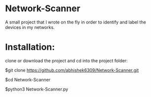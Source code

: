 # Network-Scanner
A small project that I wrote on the fly in order to identify and label the devices in my networks.

# Installation:

clone or download the project and cd into the project folder:

$git clone https://github.com/abhishek6309/Network-Scanner.git

$cd Network-Scanner

$python3 Network-Scanner.py


 
